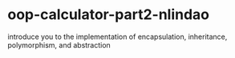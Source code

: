# oop-calculator-part2-nlindao
introduce you to the implementation of encapsulation, inheritance, polymorphism, and abstraction
